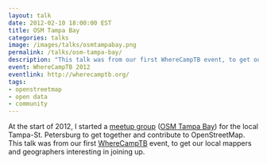 ```yaml
---
layout: talk
date: 2012-02-10 18:00:00 EST
title: OSM Tampa Bay
categories: talks
image: /images/talks/osmtampabay.png
permalink: /talks/osm-tampa-bay/
description: "This talk was from our first WhereCampTB event, to get our local mappers and geographers interesting in joining up."
event: WhereCampTB 2012
eventlink: http://wherecamptb.org/
tags:
- openstreetmap
- open data
- community
---
```


At the start of 2012, I started a [meetup group](http://www.meetup.com/osmtampabay/) ([OSM Tampa Bay](http://osmtampabay.org/)) for the local Tampa-St. Petersburg to get together and contribute to OpenStreetMap. This talk was from our first [WhereCampTB](http://wherecamptb.org/) event, to get our local mappers and geographers interesting in joining up.

<script async class="speakerdeck-embed" data-id="4f36f9c9cbeee80022002a4c" data-ratio="1.3333333333333333" src="//speakerdeck.com/assets/embed.js"></script>
